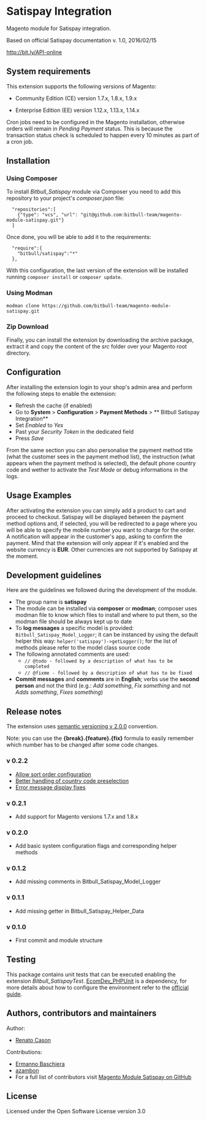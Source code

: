 # Satispay Integration
Magento module for Satispay integration.

Based on official Satispay documentation v. 1.0, 2016/02/15

http://bit.ly/API-online

## System requirements
This extension supports the following versions of Magento:

*	Community Edition (CE) version 1.7.x, 1.8.x, 1.9.x

*	Enterprise Edition (EE) version 1.12.x, 1.13.x, 1.14.x

Cron jobs need to be configured in the Magento installation, otherwise orders will remain in *Pending Payment* status. This is because the transaction status check is scheduled to happen every 10 minutes as part of a cron job.

## Installation
### Using Composer
To install *Bitbull_Satispay* module via Composer you need to add this repository to your project's *composer.json* file:
```
  "repositories":[
    {"type": "vcs", "url": "git@github.com:bitbull-team/magento-module-satispay.git"}
  ]
```

Once done, you will be able to add it to the requirements:
```
  "require":{
    "bitbull/satispay":"*"
  },
```

With this configuration, the last version of the extension will be installed running `composer install` or `composer update`.

### Using Modman
`modman clone https://github.com/bitbull-team/magento-module-satispay.git`

### Zip Download
Finally, you can install the extension by downloading the archive package, extract it and copy the content of the *src* folder over your Magento root directory.

## Configuration
After installing the extension login to your shop's admin area and perform the following steps to enable the extension:
* Refresh the cache (if enabled)
* Go to **System** > **Configuration** > **Payment Methods** > ** Bitbull Satispay Integration**
* Set *Enabled* to *Yes*
* Past your *Security Token* in the dedicated field
* Press *Save*

From the same section you can also personalise the payment method title (what the customer sees in the payment method list), the instruction (what appears when the payment method is selected), the default phone country code and wether to activate the *Test Mode* or debug informations in the logs.

## Usage Examples
After activating the extension you can simply add a product to cart and proceed to checkout.
Satispay will be displayed between the payment method options and, if selected, you will be redirected to a page where you will be able to specify the mobile number you want to charge for the order. A notification will appear in the customer's app, asking to confirm the payment.
Mind that the extension will only appear if it's enabled and the website currency is **EUR**. Other currencies are not supported by Satispay at the moment.

## Development guidelines
Here are the guidelines we followed during the development of the module.
 
* The group name is **satispay**
* The module can be installed via **composer** or **modman**; composer uses modman file to know which files to install 
  and where to put them, so the modman file should be always kept up to date
* To **log messages** a specific model is provided: `Bitbull_Satispay_Model_Logger`; it can be instanced by using 
  the default helper this way: `helper('satispay')->getLogger()`; for the list of methods please refer to the model 
  class source code
* The following annotated comments are used:
    * `// @todo - followed by a description of what has to be completed`
    * `// @fixme - followed by a description of what has to be fixed`
* **Commit messages** and **comments** are in **English**; verbs use the **second person** and not the third 
  (e.g.: *Add something*, *Fix something* and not *Adds something*, *Fixes something*)
  
## Release notes
The extension uses [semantic versioning v 2.0.0](http://semver.org/) convention.

Note: you can use the **{break}.{feature}.{fix}** formula to easily remember which number has to be changed after some
code changes.

### v 0.2.2
* [Allow sort order configuration](https://github.com/bitbull-team/magento-module-satispay/issues/1)
* [Better handling of country code preselection](https://github.com/bitbull-team/magento-module-satispay/issues/3)
* [Error message display fixes](https://github.com/bitbull-team/magento-module-satispay/issues/4)

### v 0.2.1
* Add support for Magento versions 1.7.x and 1.8.x

### v 0.2.0
* Add basic system configuration flags and corresponding helper methods 

### v 0.1.2
* Add missing comments in Bitbull_Satispay_Model_Logger

### v 0.1.1
* Add missing getter in Bitbull_Satispay_Helper_Data

### v 0.1.0
* First commit and module structure

## Testing
This package contains unit tests that can be executed enabling the extension *Bitbull_SatispayTest*.
[EcomDev_PHPUnit](https://github.com/EcomDev/EcomDev_PHPUnit) is a dependency, for more details about how to configure the environment refer to the [official guide](https://github.com/EcomDev/EcomDev_LayoutCompiler/blob/master/docs/INSTALLATION.md).

## Authors, contributors and maintainers

Author:
- [Renato Cason](https://github.com/renatocason)

Contributions:
- [Ermanno Baschiera](https://github.com/ebaschiera)
- [azambon](https://github.com/azambon)
- For a full list of contributors visit [Magento Module Satispay on GitHub](https://github.com/bitbull-team/magento-module-satispay/graphs/contributors)

## License
Licensed under the Open Software License version 3.0

